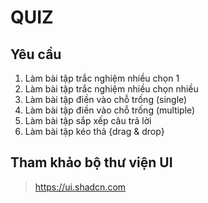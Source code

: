 # QUIZ

## Yêu cầu

1. Làm bài tập trắc nghiệm nhiều chọn 1
2. Làm bài tập trắc nghiệm nhiều chọn nhiều
3. Làm bài tập điền vào chỗ trống (single)
4. Làm bài tập điền vào chỗ trống (multiple)
5. Làm bài tập sắp xếp câu trả lời
6. Làm bài tập kéo thả {drag & drop}

## Tham khảo bộ thư viện UI

> <https://ui.shadcn.com>
